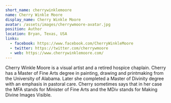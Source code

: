 ```yaml
---
short_name: cherrywinklemoore
name: Cherry Winkle Moore
display_name: Cherry Winkle Moore
avatar: /assets/images/cherrywmoore-avatar.jpg
position: Author
location: Bryan, Texas, USA
links: 
  - facebook: https://www.facebook.com/CherryWinkleMoore
  - twitter: https://twitter.com/cherrywmoore
  - web: https://www.cherrywinklemoore.com/
---
```

Cherry Winkle Moore is a visual artist and a retired hospice chaplain. Cherry has a Master of Fine Arts degree in painting, drawing and printmaking from the University of Alabama. Later she completed a Master of Divinity degree with an emphasis in pastoral care. Cherry sometimes says that in her case the MFA stands for Minister of Fine Arts and the MDiv stands for Making Divine Images Visible.